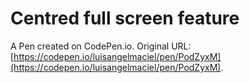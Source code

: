 # Centred full screen feature

A Pen created on CodePen.io. Original URL: [https://codepen.io/luisangelmaciel/pen/PodZyxM](https://codepen.io/luisangelmaciel/pen/PodZyxM).

